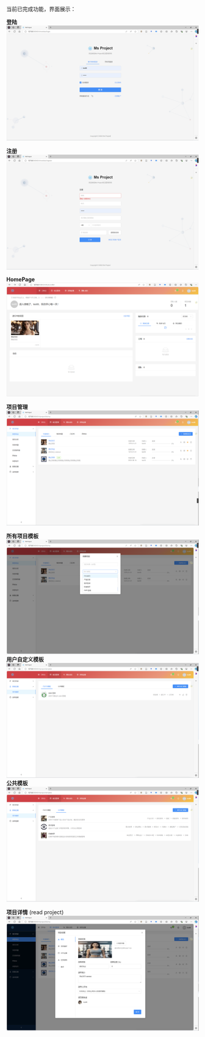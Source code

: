 当前已完成功能，界面展示：

**登陆**
![](./assets/login.png)

**注册**
![](./assets/register.png)

**HomePage**
![](./assets/homepage.png)

**项目管理**
![img.png](assets/projects.png)

**所有项目模板**
![img.png](assets/allProTemp.png)
**用户自定义模板**
![img.png](assets/customProjTemp.png)
**公共模板**
![img.png](assets/publicProjTemp.png)

**项目详情** (read project)
![img.png](assets/readProject.png)